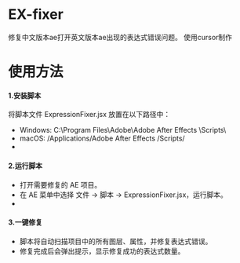 # EX-fixer
 
 修复中文版本ae打开英文版本ae出现的表达式错误问题。
 使用cursor制作

# 使用方法

#### 1.安装脚本

将脚本文件 ExpressionFixer.jsx 放置在以下路径中：
- Windows: C:\Program Files\Adobe\Adobe After Effects <Version>\Scripts\
- macOS: /Applications/Adobe After Effects <Version>/Scripts/
- 
#### 2.运行脚本

- 打开需要修复的 AE 项目。
- 在 AE 菜单中选择 文件 -> 脚本 -> ExpressionFixer.jsx，运行脚本。
- 
#### 3.一键修复

- 脚本将自动扫描项目中的所有图层、属性，并修复表达式错误。
- 修复完成后会弹出提示，显示修复成功的表达式数量。
